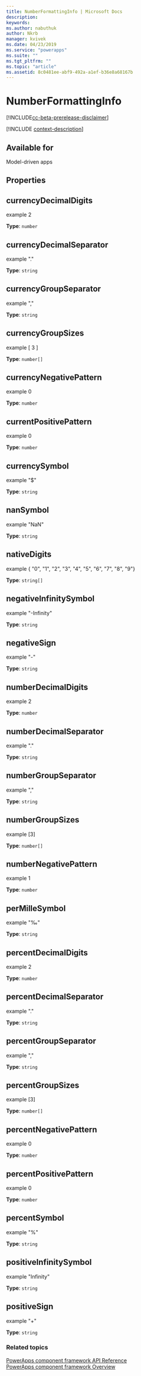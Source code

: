 ```yaml
---
title: NumberFormattingInfo | Microsoft Docs
description: 
keywords:
ms.author: nabuthuk
author: Nkrb
manager: kvivek
ms.date: 04/23/2019
ms.service: "powerapps"
ms.suite: ""
ms.tgt_pltfrm: ""
ms.topic: "article"
ms.assetid: 8c0481ee-abf9-492a-a1ef-b36e8a68167b
---
```


# NumberFormattingInfo

[!INCLUDE[cc-beta-prerelease-disclaimer](../../../includes/cc-beta-prerelease-disclaimer.md)]

[!INCLUDE [context-description](includes/numberformattinginfo-description.md)]

## Available for 

Model-driven apps

## Properties

## currencyDecimalDigits

 example 2

**Type**: `number`

## currencyDecimalSeparator

example "."

**Type**: `string`

## currencyGroupSeparator

example ","

**Type**: `string`

## currencyGroupSizes

example [ 3 ]

**Type**: `number[]`

## currencyNegativePattern

example 0

**Type**: `number`

## currentPositivePattern

example 0

**Type**: `number`

## currencySymbol

example "$"

**Type**: `string`

## nanSymbol

example "NaN"

**Type**: `string`

## nativeDigits

example { "0", "1", "2", "3", "4", "5", "6", "7", "8", "9"}

**Type**: `string[]`

## negativeInfinitySymbol

example "-Infinity"

**Type**: `string`

## negativeSign

example "-"

**Type**: `string`

## numberDecimalDigits

example 2

**Type**: `number`

## numberDecimalSeparator

example "."

**Type**: `string`

## numberGroupSeparator

example ","

**Type**: `string`

## numberGroupSizes

example [3]

**Type**: `number[]`

## numberNegativePattern

example 1

**Type**: `number`

## perMilleSymbol

example "‰"

**Type**: `string`

## percentDecimalDigits

example 2

**Type**: `number`

## percentDecimalSeparator

example "."

**Type**: `string`

## percentGroupSeparator

example ","

**Type**: `string`

## percentGroupSizes

example [3]

**Type**: `number[]`

## percentNegativePattern

example 0

**Type**: `number`

## percentPositivePattern

example 0

**Type**: `number`

## percentSymbol

example "%"

**Type**: `string`

## positiveInfinitySymbol

example "Infinity"

**Type**: `string`

## positiveSign

example "+"

**Type**: `string`


### Related topics

[PowerApps component framework API Reference](../reference/index.md)<br/>
[PowerApps component framework Overview](../overview.md)